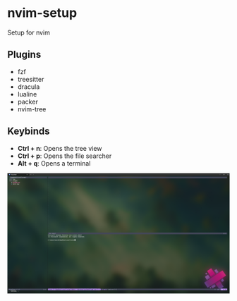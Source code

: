 # nvim-setup
Setup for nvim

## Plugins

- fzf
- treesitter
- dracula
- lualine
- packer
- nvim-tree

## Keybinds

- **Ctrl + n**: Opens the tree view
- **Ctrl + p**: Opens the file searcher
- **Alt + q**: Opens a terminal

![Alt text](image.png)

